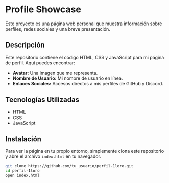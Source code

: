 # Profile Showcase

Este proyecto es una página web personal que muestra información sobre perfiles, redes sociales y una breve presentación.

## Descripción

Este repositorio contiene el código HTML, CSS y JavaScript para mi página de perfil. Aquí puedes encontrar:

- **Avatar:** Una imagen que me representa.
- **Nombre de Usuario:** Mi nombre de usuario en línea.
- **Enlaces Sociales:** Accesos directos a mis perfiles de GitHub y Discord.

## Tecnologías Utilizadas

- HTML
- CSS
- JavaScript

## Instalación

Para ver la página en tu propio entorno, simplemente clona este repositorio y abre el archivo `index.html` en tu navegador.

```bash
git clone https://github.com/tu_usuario/perfil-1loro.git
cd perfil-1loro
open index.html

